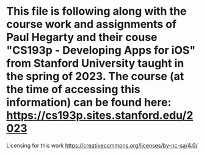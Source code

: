 This file is following along with the course work and assignments of Paul Hegarty and their couse "CS193p - Developing Apps for iOS" from Stanford University taught in the spring of 2023. The course (at the time of accessing this information) can be found here: 
https://cs193p.sites.stanford.edu/2023
===
Licensing for this work
https://creativecommons.org/licenses/by-nc-sa/4.0/
